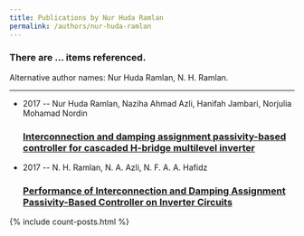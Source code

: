 ```yaml
---
title: Publications by Nur Huda Ramlan
permalink: /authors/nur-huda-ramlan
---
```


<h3 id="number-posts">There are ... items referenced.</h3>
<p id='info-authors'>Alternative author names: Nur Huda Ramlan, N. H. Ramlan.</p>
<hr />
<ul class="post-list">
<li><span class='post-meta'>2017 -- Nur Huda Ramlan, Naziha Ahmad Azli, Hanifah Jambari, Norjulia Mohamad Nordin</span><h3><a class='post-link' href="{{ site.baseurl }}/interconnection-and-damping-assignment-passivity-based-controller-for-cascaded-h-bridge-multilevel-inverter">Interconnection and damping assignment passivity-based controller for cascaded H-bridge multilevel inverter</a></h3></li>
<li><span class='post-meta'>2017 -- N. H. Ramlan, N. A. Azli, N. F. A. A. Hafidz</span><h3><a class='post-link' href="{{ site.baseurl }}/performance-of-interconnection-and-damping-assignment-passivity-based-controller-on-inverter-circuits">Performance of Interconnection and Damping Assignment Passivity-Based Controller on Inverter Circuits</a></h3></li>

</ul>
{% include count-posts.html %}
